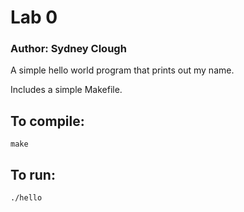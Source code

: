 # Lab 0

### Author: Sydney Clough

A simple hello world program that prints out my name.

Includes a simple Makefile.

## To compile:
`make`

## To run:
`./hello`

